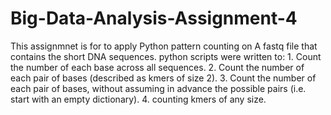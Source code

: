 # Big-Data-Analysis-Assignment-4
This assignmnet is for to apply Python pattern counting on A fastq file that contains the short DNA sequences.
python scripts were written to:
    1. Count the number of each base across all sequences.
    2. Count the number of each pair of bases (described as kmers of size 2).
    3. Count the number of each pair of bases, without  assuming in advance the possible pairs (i.e. start with an empty dictionary).
    4. counting kmers of any size.
